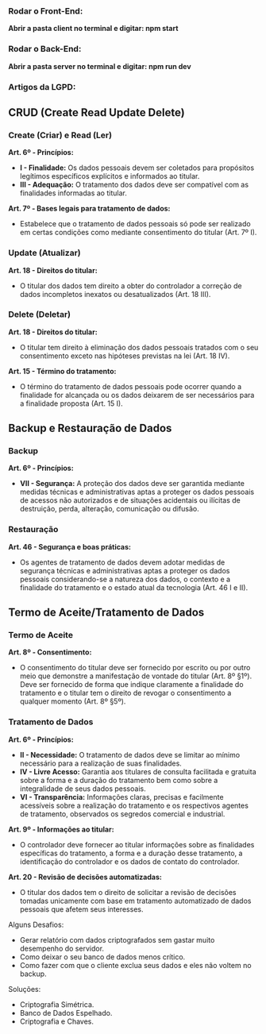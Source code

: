 <h3> Rodar o Front-End: </h3>
<p><b> Abrir a pasta client no terminal e digitar: npm start </b></p>

<h3> Rodar o Back-End: </h3>
<p><b> Abrir a pasta server no terminal e digitar: npm run dev </b></p>

<h3>Artigos da LGPD:</h3>

## CRUD (Create Read Update Delete)

### Create (Criar) e Read (Ler)

**Art. 6º - Princípios:**
- **I - Finalidade:** Os dados pessoais devem ser coletados para propósitos legítimos específicos explícitos e informados ao titular.
- **III - Adequação:** O tratamento dos dados deve ser compatível com as finalidades informadas ao titular.

**Art. 7º - Bases legais para tratamento de dados:**
- Estabelece que o tratamento de dados pessoais só pode ser realizado em certas condições como mediante consentimento do titular (Art. 7º I).

### Update (Atualizar)

**Art. 18 - Direitos do titular:**
- O titular dos dados tem direito a obter do controlador a correção de dados incompletos inexatos ou desatualizados (Art. 18 III).

### Delete (Deletar)

**Art. 18 - Direitos do titular:**
- O titular tem direito à eliminação dos dados pessoais tratados com o seu consentimento exceto nas hipóteses previstas na lei (Art. 18 IV).

**Art. 15 - Término do tratamento:**
- O término do tratamento de dados pessoais pode ocorrer quando a finalidade for alcançada ou os dados deixarem de ser necessários para a finalidade proposta (Art. 15 I).

## Backup e Restauração de Dados

### Backup

**Art. 6º - Princípios:**
- **VII - Segurança:** A proteção dos dados deve ser garantida mediante medidas técnicas e administrativas aptas a proteger os dados pessoais de acessos não autorizados e de situações acidentais ou ilícitas de destruição, perda, alteração, comunicação ou difusão.

### Restauração

**Art. 46 - Segurança e boas práticas:**
- Os agentes de tratamento de dados devem adotar medidas de segurança técnicas e administrativas aptas a proteger os dados pessoais considerando-se a natureza dos dados, o contexto e a finalidade do tratamento e o estado atual da tecnologia (Art. 46 I e II).

## Termo de Aceite/Tratamento de Dados

### Termo de Aceite

**Art. 8º - Consentimento:**
- O consentimento do titular deve ser fornecido por escrito ou por outro meio que demonstre a manifestação de vontade do titular (Art. 8º §1º). Deve ser fornecido de forma que indique claramente a finalidade do tratamento e o titular tem o direito de revogar o consentimento a qualquer momento (Art. 8º §5º).

### Tratamento de Dados

**Art. 6º - Princípios:**
- **II - Necessidade:** O tratamento de dados deve se limitar ao mínimo necessário para a realização de suas finalidades.
- **IV - Livre Acesso:** Garantia aos titulares de consulta facilitada e gratuita sobre a forma e a duração do tratamento bem como sobre a integralidade de seus dados pessoais.
- **VI - Transparência:** Informações claras, precisas e facilmente acessíveis sobre a realização do tratamento e os respectivos agentes de tratamento, observados os segredos comercial e industrial.

**Art. 9º - Informações ao titular:**
- O controlador deve fornecer ao titular informações sobre as finalidades específicas do tratamento, a forma e a duração desse tratamento, a identificação do controlador e os dados de contato do controlador.

**Art. 20 - Revisão de decisões automatizadas:**
- O titular dos dados tem o direito de solicitar a revisão de decisões tomadas unicamente com base em tratamento automatizado de dados pessoais que afetem seus interesses.


Alguns Desafios:

- Gerar relatório com dados criptografados sem gastar muito desempenho do servidor.
- Como deixar o seu banco de dados menos crítico.
- Como fazer com que o cliente exclua seus dados e eles não voltem no backup.

Soluções:

- Criptografia Simétrica.
- Banco de Dados Espelhado.
- Criptografia e Chaves.
